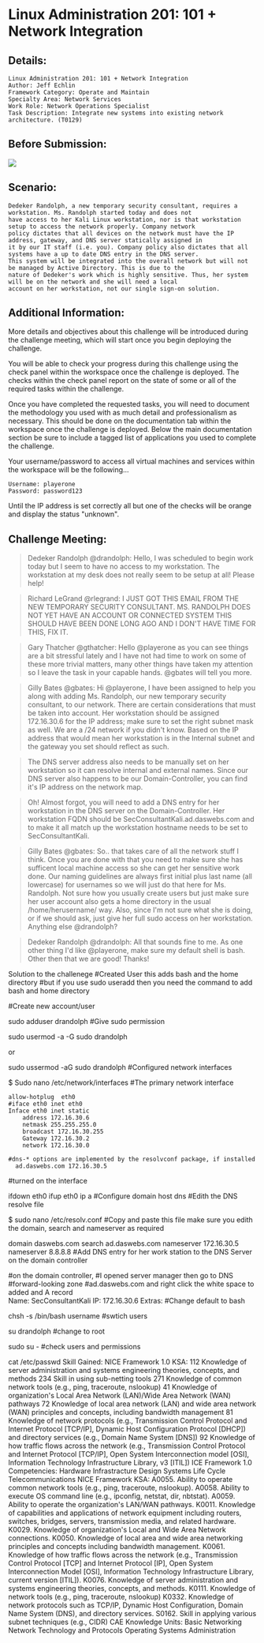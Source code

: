 # Linux Administration 201: 101 + Network Integration

Details:
-
    Linux Administration 201: 101 + Network Integration
    Author: Jeff Echlin
    Framework Category: Operate and Maintain
    Specialty Area: Network Services
    Work Role: Network Operations Specialist
    Task Description: Integrate new systems into existing network architecture. (T0129)
    
Before Submission:
-

![](image/Start.png)

Scenario:
-

    Dedeker Randolph, a new temporary security consultant, requires a workstation. Ms. Randolph started today and does not 
    have access to her Kali Linux workstation, nor is that workstation setup to access the network properly. Company network 
    policy dictates that all devices on the network must have the IP address, gateway, and DNS server statically assigned in 
    it by our IT staff (i.e. you). Company policy also dictates that all systems have a up to date DNS entry in the DNS server. 
    This system will be integrated into the overall network but will not be managed by Active Directory. This is due to the 
    nature of Dedeker's work which is highly sensitive. Thus, her system will be on the network and she will need a local 
    account on her workstation, not our single sign-on solution.

Additional Information:
-

More details and objectives about this challenge will be introduced during the challenge meeting, which will start once you begin deploying the challenge.

You will be able to check your progress during this challenge using the check panel within the workspace once the challenge is deployed. The checks within the check panel report on the state of some or all of the required tasks within the challenge.

Once you have completed the requested tasks, you will need to document the methodology you used with as much detail and professionalism as necessary. This should be done on the documentation tab within the workspace once the challenge is deployed. Below the main documentation section be sure to include a tagged list of applications you used to complete the challenge.

Your username/password to access all virtual machines and services within the workspace will be the following...

    Username: playerone
    Password: password123
    
Until the IP address is set correctly all but one of the checks will be orange and display the status "unknown".

Challenge Meeting:
-
>Dedeker Randolph @drandolph: Hello, I was scheduled to begin work today but I seem to have no access to my workstation. The workstation at my desk does not really seem to be setup at all! Please help!

>Richard LeGrand @rlegrand: I JUST GOT THIS EMAIL FROM THE NEW TEMPORARY SECURITY CONSULTANT. MS. RANDOLPH DOES NOT YET HAVE AN ACCOUNT OR CONNECTED SYSTEM THIS SHOULD HAVE BEEN DONE LONG AGO AND I DON'T HAVE TIME FOR THIS, FIX IT.

>Gary Thatcher @gthatcher: Hello @playerone as you can see things are a bit stressful lately and I have not had time to work on some of these more trivial matters, many other things have taken my attention so I leave the task in your capable hands. @gbates will tell you more.

>Gilly Bates @gbates: Hi @playerone, I have been assigned to help you along with adding Ms. Randolph, our new temporary security consultant, to our network. There are certain considerations that must be taken into account. Her workstation should be assigned 172.16.30.6 for the IP address; make sure to set the right subnet mask as well. We are a /24 network if you didn't know. Based on the IP address that would mean her workstation is in the Internal subnet and the gateway you set should reflect as such.

>The DNS server address also needs to be manually set on her workstation so it can resolve internal and external names. Since our DNS server also happens to be our Domain-Controller, you can find it's IP address on the network map.

>Oh! Almost forgot, you will need to add a DNS entry for her workstation in the DNS server on the Domain-Controller. Her workstation FQDN should be SecConsultantKali.ad.daswebs.com and to make it all match up the workstation hostname needs to be set to SecConsultantKali.

>Gilly Bates @gbates: So.. that takes care of all the network stuff I think. Once you are done with that you need to make sure she has sufficent local machine access so she can get her sensitive work done. Our naming guidelines are always first initial plus last name (all lowercase) for usernames so we will just do that here for Ms. Randolph. Not sure how you usually create users but just make sure her user account also gets a home directory in the usual /home/herusername/ way. Also, since I'm not sure what she is doing, or if we should ask, just give her full sudo access on her workstation. Anything else @drandolph?

>Dedeker Randolph @drandolph: All that sounds fine to me. As one other thing I'd like @playerone, make sure my default shell is bash. Other then that we are good! Thanks!

Solution to the challenege
#Created User this adds bash and the home directory #but if you use sudo useradd then you need the command to add bash and home directory

#Create new account/user

sudo adduser drandolph
#Give sudo permission

sudo usermod -a -G sudo drandolph

or

sudo ussermod -aG sudo drandolph
#Configured network interfaces

$ Sudo nano  /etc/network/interfaces
#The primary network interface

	allow-hotplug  eth0
	#iface eth0 inet eth0
	Inface eth0 inet static
	    address 172.16.30.6
	    netmask 255.255.255.0
	    broadcast 172.16.30.255
	    Gateway 172.16.30.2
	    network 172.16.30.0

    #dns-* options are implemented by the resolvconf package, if installed
      ad.daswebs.com 172.16.30.5
#turned on the interface

ifdown eth0
ifup eth0
ip a
#Configure domain host dns #Edith the DNS resolve file

$ sudo nano /etc/resolv.conf
#Copy and paste this file make sure you edith the domain, search and nameserver as required

domain daswebs.com
search ad.daswebs.com
nameserver 172.16.30.5
nameserver 8.8.8.8
#Add DNS entry for her work station to the DNS Server on the domain controller

#on the domain controller,
  #I opened server manager then go to DNS
     #forward-looking zone
         #ad.daswebs.com and right click the white space to added and A record  
          Name: SecConsultantKali 
          IP: 172.16.30.6
Extras:
#Change default to bash

chsh -s /bin/bash username
#swtich users

su drandolph
#change to root

sudo su -
#check users and permissions

cat /etc/passwd
Skill Gained:
NICE Framework 1.0 KSA:
112 Knowledge of server administration and systems engineering theories, concepts, and methods
234 Skill in using sub-netting tools
271 Knowledge of common network tools (e.g., ping, traceroute, nslookup)
41 Knowledge of organization's Local Area Network (LAN)/Wide Area Network (WAN) pathways
72 Knowledge of local area network (LAN) and wide area network (WAN) principles and concepts, including bandwidth management
81 Knowledge of network protocols (e.g., Transmission Control Protocol and Internet Protocol [TCP/IP], Dynamic Host Configuration Protocol [DHCP]) and directory services (e.g., Domain Name System [DNS])
92 Knowledge of how traffic flows across the network (e.g., Transmission Control Protocol and Internet Protocol [TCP/IP], Open System Interconnection model [OSI], Information Technology Infrastructure Library, v3 [ITIL])
ICE Framework 1.0 Competencies:
Hardware
Infrastracture Design
Systems Life Cycle
Telecommunications
NICE Framework KSA:
A0055. Ability to operate common network tools (e.g., ping, traceroute, nslookup).
A0058. Ability to execute OS command line (e.g., ipconfig, netstat, dir, nbtstat).
A0059. Ability to operate the organization's LAN/WAN pathways.
K0011. Knowledge of capabilities and applications of network equipment including routers, switches, bridges, servers, transmission media, and related hardware.
K0029. Knowledge of organization's Local and Wide Area Network connections.
K0050. Knowledge of local area and wide area networking principles and concepts including bandwidth management.
K0061. Knowledge of how traffic flows across the network (e.g., Transmission Control Protocol [TCP] and Internet Protocol [IP], Open System Interconnection Model [OSI], Information Technology Infrastructure Library, current version [ITIL]).
K0076. Knowledge of server administration and systems engineering theories, concepts, and methods.
K0111. Knowledge of network tools (e.g., ping, traceroute, nslookup)
K0332. Knowledge of network protocols such as TCP/IP, Dynamic Host Configuration, Domain Name System (DNS), and directory services.
S0162. Skill in applying various subnet techniques (e.g., CIDR)
CAE Knowledge Units:
Basic Networking
Network Technology and Protocols
Operating Systems Administration

